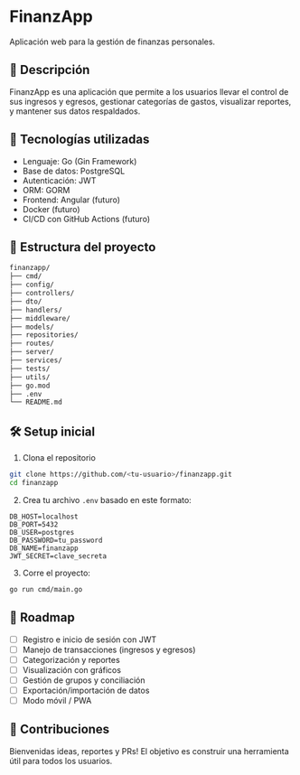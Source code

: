 # FinanzApp

Aplicación web para la gestión de finanzas personales.

## 🚀 Descripción

FinanzApp es una aplicación que permite a los usuarios llevar el control de sus ingresos y egresos, gestionar categorías de gastos, visualizar reportes, y mantener sus datos respaldados.

## 🧩 Tecnologías utilizadas

- Lenguaje: Go (Gin Framework)
- Base de datos: PostgreSQL
- Autenticación: JWT
- ORM: GORM
- Frontend: Angular (futuro)
- Docker (futuro)
- CI/CD con GitHub Actions (futuro)

## 📂 Estructura del proyecto

```bash
finanzapp/
├── cmd/
├── config/
├── controllers/
├── dto/
├── handlers/
├── middleware/
├── models/
├── repositories/
├── routes/
├── server/
├── services/
├── tests/
├── utils/
├── go.mod
├── .env
└── README.md
```

## 🛠️ Setup inicial

1. Clona el repositorio
```bash
git clone https://github.com/<tu-usuario>/finanzapp.git
cd finanzapp
```

2. Crea tu archivo `.env` basado en este formato:
```env
DB_HOST=localhost
DB_PORT=5432
DB_USER=postgres
DB_PASSWORD=tu_password
DB_NAME=finanzapp
JWT_SECRET=clave_secreta
```

3. Corre el proyecto:
```bash
go run cmd/main.go
```

## 📅 Roadmap

- [ ] Registro e inicio de sesión con JWT
- [ ] Manejo de transacciones (ingresos y egresos)
- [ ] Categorización y reportes
- [ ] Visualización con gráficos
- [ ] Gestión de grupos y conciliación
- [ ] Exportación/importación de datos
- [ ] Modo móvil / PWA

## 🤝 Contribuciones

Bienvenidas ideas, reportes y PRs! El objetivo es construir una herramienta útil para todos los usuarios.
